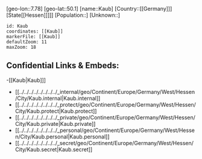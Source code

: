 ﻿---
location: [50.1,7.78]
mapzoom: [7,12] 
mapmarker: city 
type: City
tags:
- geo/City


SpocWebEntityId: 31352
isDeleted: false
confidential: public

---
[geo-lon::7.78]
[geo-lat::50.1]
[name::Kaub]
[Country::[[Germany]]]
[State[[Hessen]]]]]
[Population::]
[Unknown::]


```leaflet
id: Kaub
coordinates: [[Kaub]]
markerFile: [[Kaub]]
defaultZoom: 11 
maxZoom: 18
```


## Confidential Links & Embeds: 
-[[Kaub|Kaub]]] 
- [[../../../../../../../../_internal/geo/Continent/Europe/Germany/West/Hessen/City/Kaub.internal|Kaub.internal]] 
- [[../../../../../../../../_protect/geo/Continent/Europe/Germany/West/Hessen/City/Kaub.protect|Kaub.protect]] 
- [[../../../../../../../../_private/geo/Continent/Europe/Germany/West/Hessen/City/Kaub.private|Kaub.private]] 
- [[../../../../../../../../_personal/geo/Continent/Europe/Germany/West/Hessen/City/Kaub.personal|Kaub.personal]] 
- [[../../../../../../../../_secret/geo/Continent/Europe/Germany/West/Hessen/City/Kaub.secret|Kaub.secret]] 
